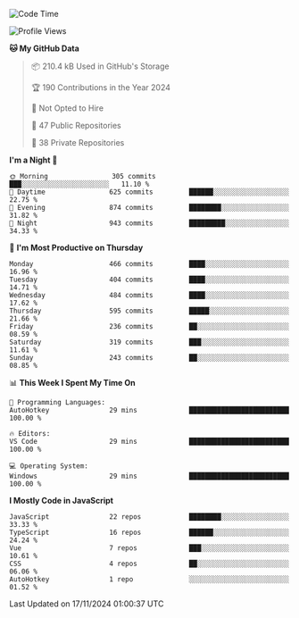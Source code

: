 <!--START_SECTION:waka-->
![Code Time](http://img.shields.io/badge/Code%20Time-873%20hrs%2014%20mins-blue)

![Profile Views](http://img.shields.io/badge/Profile%20Views-0-blue)

**🐱 My GitHub Data** 

> 📦 210.4 kB Used in GitHub's Storage 
 > 
> 🏆 190 Contributions in the Year 2024
 > 
> 🚫 Not Opted to Hire
 > 
> 📜 47 Public Repositories 
 > 
> 🔑 38 Private Repositories 
 > 
**I'm a Night 🦉** 

```text
🌞 Morning                305 commits         ███░░░░░░░░░░░░░░░░░░░░░░   11.10 % 
🌆 Daytime                625 commits         ██████░░░░░░░░░░░░░░░░░░░   22.75 % 
🌃 Evening                874 commits         ████████░░░░░░░░░░░░░░░░░   31.82 % 
🌙 Night                  943 commits         █████████░░░░░░░░░░░░░░░░   34.33 % 
```
📅 **I'm Most Productive on Thursday** 

```text
Monday                   466 commits         ████░░░░░░░░░░░░░░░░░░░░░   16.96 % 
Tuesday                  404 commits         ████░░░░░░░░░░░░░░░░░░░░░   14.71 % 
Wednesday                484 commits         ████░░░░░░░░░░░░░░░░░░░░░   17.62 % 
Thursday                 595 commits         █████░░░░░░░░░░░░░░░░░░░░   21.66 % 
Friday                   236 commits         ██░░░░░░░░░░░░░░░░░░░░░░░   08.59 % 
Saturday                 319 commits         ███░░░░░░░░░░░░░░░░░░░░░░   11.61 % 
Sunday                   243 commits         ██░░░░░░░░░░░░░░░░░░░░░░░   08.85 % 
```


📊 **This Week I Spent My Time On** 

```text
💬 Programming Languages: 
AutoHotkey               29 mins             █████████████████████████   100.00 % 

🔥 Editors: 
VS Code                  29 mins             █████████████████████████   100.00 % 

💻 Operating System: 
Windows                  29 mins             █████████████████████████   100.00 % 
```

**I Mostly Code in JavaScript** 

```text
JavaScript               22 repos            ████████░░░░░░░░░░░░░░░░░   33.33 % 
TypeScript               16 repos            ██████░░░░░░░░░░░░░░░░░░░   24.24 % 
Vue                      7 repos             ███░░░░░░░░░░░░░░░░░░░░░░   10.61 % 
CSS                      4 repos             ██░░░░░░░░░░░░░░░░░░░░░░░   06.06 % 
AutoHotkey               1 repo              ░░░░░░░░░░░░░░░░░░░░░░░░░   01.52 % 
```




 Last Updated on 17/11/2024 01:00:37 UTC
<!--END_SECTION:waka-->
